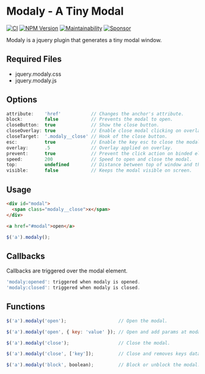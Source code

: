 # Modaly - A Tiny Modal

[![CI](https://github.com/wbotelhos/modaly/workflows/CI/badge.svg)](https://github.com/wbotelhos/modaly/actions)
[![NPM Version](https://badge.fury.io/js/modaly.svg)](https://badge.fury.io/js/modaly)
[![Maintainability](https://api.codeclimate.com/v1/badges/622fc59d2778de69f93a/maintainability)](https://codeclimate.com/github/wbotelhos/modaly/maintainability)
[![Sponsor](https://img.shields.io/badge/sponsor-%3C3-green)](https://www.patreon.com/wbotelhos)

Modaly is a jquery plugin that generates a tiny modal window.

## Required Files

+ jquery.modaly.css
+ jquery.modaly.js

## Options

```js
attribute:    'href'           // Changes the anchor's attribute.
block:        false            // Prevents the modal to open.
closeButton:  true             // Show the close button.
closeOverlay: true             // Enable close modal clicking on overlay.
closeTarget:  '.modaly__close' // Hook of the close button.
esc:          true             // Enable the key esc to close the modal.
overlay:      .5               // Overlay applied on overlay.
prevent:      true             // Prevent the click action on binded element.
speed:        200              // Speed to open and close the modal.
top:          undefined        // Distance between top of window and the modal.
visible:      false            // Keeps the modal visible on screen.
```

## Usage

```html
<div id="modal">
  <span class="modaly__close">x</span>
</div>
```

```html
<a href="#modal">open</a>
```

```js
$('a').modaly();
```

## Callbacks

Callbacks are triggered over the modal element.

```js
'modaly:opened': triggered when modaly is opened.
'modaly:closed': triggered when modaly is closed.
```

## Functions

```js
$('a').modaly('open');                   // Open the modal.

$('a').modaly('open', { key: 'value' }); // Open and add params at modal.

$('a').modaly('close');                  // Close the modal.

$('a').modaly('close', ['key']);         // Close and removes keys data from modal.

$('a').modaly('block', boolean);         // Block or unblock the modal.
```
